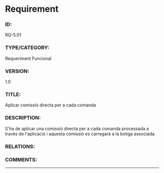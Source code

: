 # Requirement

### ID:

RQ-5.01

### TYPE/CATEGORY:

Requeriment Funcional

### VERSION:

1.0 

### TITLE:

Aplicar comissió directa per a cada comanda

### DESCRIPTION:

S'ha de aplicar una comissió directa per a cada comanda processada a través de l'aplicació i aquesta comissió es carregarà a la botiga associada.

### RELATIONS:

### COMMENTS:

---
